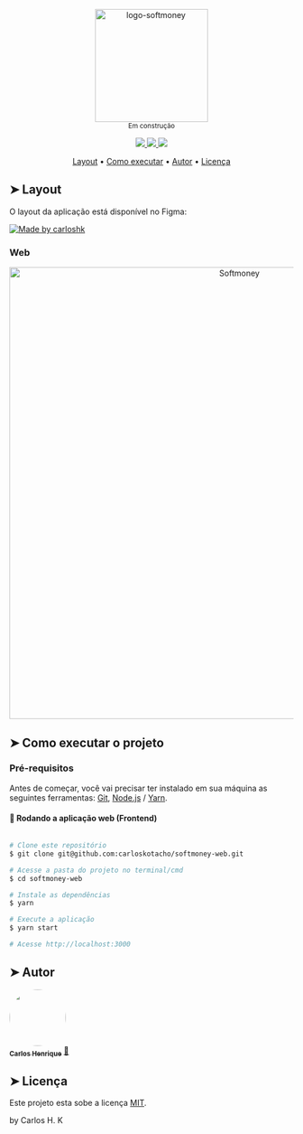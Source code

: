 <p align="center">
  <img width="200" alt="logo-softmoney" src="https://user-images.githubusercontent.com/22691244/91348175-cc410280-e7b9-11ea-93ff-f914b6cc5680.png">
  <br />
  <sub>Em construção<sub>
</p>

<p align="center">
  <a href="https://github.com/carloskotacho/softmoney-web/blob/master/LICENSE">
      <img src="https://img.shields.io/github/license/carloskotacho/softmoney-web?color=DE5974&label=licen%C3%A7a&style=flat-square"/>
  </a>

  <a href="https://david-dm.org/carloskotacho/softmoney-web">
      <img src="https://img.shields.io/static/v1?label=depend%C3%AAncias&message=PROD&color=DE5974&style=flat-square"/>
  </a>

  <a href="https://david-dm.org/carloskotacho/softmoney-web?type=dev">
      <img src="https://img.shields.io/static/v1?label=depend%C3%AAncias&message=DEV&color=DE5974&style=flat-square"/>
  </a>
</p>

<p align="center">
 <a href="#-layout">Layout</a> • 
 <a href="#-como-executar-o-projeto">Como executar</a> • 
 <a href="#-autor">Autor</a> • 
 <a href="#user-content--licença">Licença</a>
</p>

## ➤ Layout

O layout da aplicação está disponível no Figma:

<a href="#">
  <img alt="Made by carloshk" src="https://img.shields.io/badge/Acessar%20Layout%20-Figma-%2304D361?style=flat-square&logo=figma">
</a>

### Web

<p align="center" style="display: flex; align-items: flex-start; justify-content: center;">
  <img alt="Softmoney" title="Login" src="https://user-images.githubusercontent.com/22691244/91343226-94828c80-e7b2-11ea-90b5-d516ac930de3.png" width="800px">
</p>

## ➤ Como executar o projeto

### Pré-requisitos

Antes de começar, você vai precisar ter instalado em sua máquina as seguintes ferramentas:
[Git](https://git-scm.com), [Node.js](https://nodejs.org/en/) / [Yarn](https://yarnpkg.com/getting-started/install).

#### 🧭 Rodando a aplicação web (Frontend)

```bash

# Clone este repositório
$ git clone git@github.com:carloskotacho/softmoney-web.git

# Acesse a pasta do projeto no terminal/cmd
$ cd softmoney-web

# Instale as dependências
$ yarn

# Execute a aplicação
$ yarn start

# Acesse http://localhost:3000
```

## ➤ Autor

<a href="https://blog.rocketseat.com.br/author/thiago/">
 <img style="border-radius: 50%;" src="https://user-images.githubusercontent.com/22691244/91348568-58532a00-e7ba-11ea-80c0-a71cd2d86481.png" width="100px;" alt=""/>
 <br />
 <sub><b>Carlos Henrique</b></sub></a> <a href="#" title="Carlos">🚀</a>
 <br />

## ➤ Licença

Este projeto esta sobe a licença [MIT](./LICENSE).

by Carlos H. K
